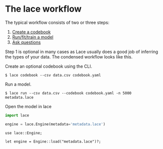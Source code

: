 # The lace workflow

The typical workflow consists of two or three steps:

1. [Create a codebook](codebook.md)
2. [Run/fit/train a model](model.md)
3. [Ask questions](analysis.md)

Step 1 is optional in many cases as Lace usually does a good job of inferring
the types of your data. The condensed workflow looks like this.


Create an optional codebook using the CLI.

```console
$ lace codebook --csv data.csv codebook.yaml
```

Run a model.

```console
$ lace run --csv data.csv --codebook codebook.yaml -n 5000 metadata.lace
```

Open the model in lace

<div class=tabbed-blocks>

```python
import lace

engine = lace.Engine(metadata='metadata.lace')
```

```rust,noplayground
use lace::Engine;

let engine = Engine::load("metadata.lace")?;
```
</div>
